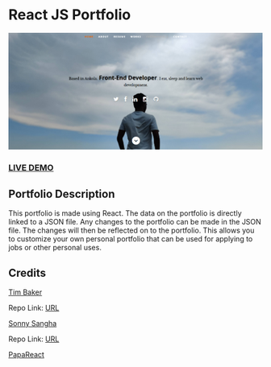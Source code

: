 # React JS Portfolio

![Screenshot](screenshot.png?raw=true "React JS Portfolio Stater Pack ")

### <a href="https://react-portfolio-manthanank.netlify.app/">LIVE DEMO</a>

## Portfolio Description

This portfolio is made using React. The data on the portfolio is directly linked to a JSON file. Any changes to the portfolio can be made in the JSON file. The changes will then be reflected on to the portfolio. This allows you to customize your own personal portfolio that can be used for applying to jobs or other personal uses.
## Credits

<a href="https://github.com/tbakerx">Tim Baker</a>

Repo Link: <a href="https://github.com/tbakerx/react-resume-template">URL</a>

<a href="https://github.com/sonnysangha">Sonny Sangha</a>

Repo Link: <a href="https://github.com/sonnysangha/Resume-Portfolio-Starter-pack">URL</a>

<a href="https://github.com/PapaReact">PapaReact</a>
